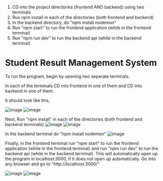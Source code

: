 1. CD into the project directories (frontend AND backend) using two terminals
2. Run npm install in each of the directories (both frontend and backend)
3. In the backend directory, do "npm install nodemon"
3. Run "npm start" to run the frontend application (while in the frontend terminal)
4. Run "npm run dev" to run the backend api (while in the backend terminal)

# Student Result Management System

To run the program, begin by opening two seperate terminals.

In each of the terminals CD into frontend in one of them and CD into backend in one of them.

It should look like this,

![image](https://github.com/Marwanyx/studentMgmtSystem/assets/71462505/b15672b3-fe04-467f-8c25-2a98df70c4f4) ![image](https://github.com/Marwanyx/studentMgmtSystem/assets/71462505/eab1de26-b7a3-49b5-b2c8-b48535e6b616)


Next, Run "npm install" in each of the directories (both frontend and backend terminals)
![image](https://github.com/Marwanyx/studentMgmtSystem/assets/71462505/db8e3895-d351-4158-a45d-635c17849f54)
![image](https://github.com/Marwanyx/studentMgmtSystem/assets/71462505/c1a40691-38c3-4376-ac4a-46758563feaa)

In the backend terminal do "npm install nodemon"
![image](https://github.com/Marwanyx/studentMgmtSystem/assets/71462505/f54e1469-4d34-4682-abb8-388e13afe469)


Finally, in the frontend terminal run "npm start" to run the frontend application (while in the frontend terminal) and run "npm run dev" to run the backend api (while in the backend terminal).
This will automatically open up the program in localhost:3000, if it does not open up automatically. Go into any browser and go to "http://localhost:3000/"

![image](https://github.com/Marwanyx/studentMgmtSystem/assets/71462505/66e668c4-7fbd-4970-a6aa-87e3db919c26)
![image](https://github.com/Marwanyx/studentMgmtSystem/assets/71462505/5234995f-8495-43c1-8c00-fd1d252bfab0)
